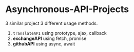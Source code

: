 # Asynchronous-API-Projects
3 similar project 3 different usage methods.

1. `translateAPI` using prototype, ajax, callback
2. **exchangeAPI** using fetch, promise
3. **githubAPI** using async, await 
